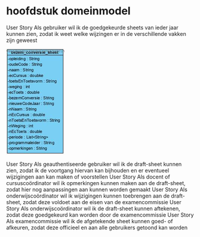 # hoofdstuk domeinmodel

User Story Als gebruiker wil ik de goedgekeurde sheets van ieder jaar kunnen zien, zodat ik weet welke wijzingen er in de verschillende vakken zijn geweest

![domeinmodel user story 1](/docs/Class%20Diagram1.jpg)

User Story Als geauthentiseerde gebruiker wil ik de draft-sheet kunnen zien, zodat ik de voortgang hiervan kan bijhouden en er eventueel wijzigingen aan kan maken of voorstellen
User Story Als docent of cursuscoördinator wil ik opmerkingen kunnen maken aan de draft-sheet, zodat hier nog aanpassingen aan kunnen worden gemaakt
User Story Als onderwijscoördinator wil ik wijzigingen kunnen toebrengen aan de draft-sheet, zodat deze voldoet aan de eisen van de examencommissie
User Story Als onderwijscoördinator wil ik de draft-sheet kunnen aftekenen, zodat deze goedgekeurd kan worden door de examencommissie 
User Story Als examencommissie wil ik de afgetekende sheet kunnen goed- of afkeuren, zodat deze officieel en aan alle gebruikers getoond kan worden
